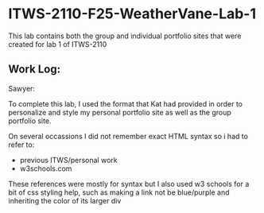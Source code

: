 # ITWS-2110-F25-WeatherVane-Lab-1

This lab contains both the group and individual portfolio sites that were created for lab 1 of ITWS-2110

Work Log:
-----------------------------------------------
Sawyer:

To complete this lab, I used the format that Kat had provided in order to personalize and style my personal portfolio site as well as the group portfolio site.

On several occassions I did not remember exact HTML syntax so i had to refer to:
- previous ITWS/personal work
- w3schools.com 

These references were mostly for syntax but I also used w3 schools for a bit of css styling help, such as making a link not be blue/purple and inheriting the color of its larger div